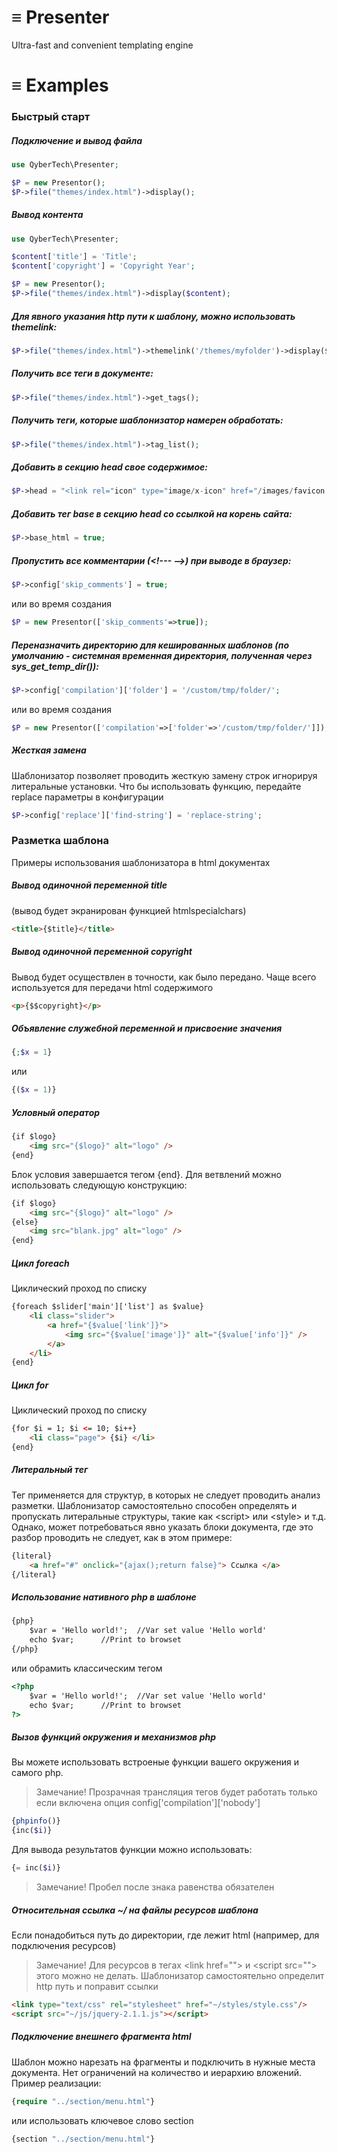 # ≡ Presenter
Ultra-fast and convenient templating engine



# ≡ Examples

### Быстрый старт


##### Подключение и вывод файла
```php
use QyberTech\Presenter;

$P = new Presentor();
$P->file("themes/index.html")->display();
```

##### Вывод контента
```php
use QyberTech\Presenter;

$content['title'] = 'Title';
$content['copyright'] = 'Copyright Year';

$P = new Presentor();
$P->file("themes/index.html")->display($content);
```

##### Для явного указания http пути к шаблону, можно использовать themelink:
```php
$P->file("themes/index.html")->themelink('/themes/myfolder')->display($content);
```

##### Получить все теги в документе:
```php
$P->file("themes/index.html")->get_tags();
```

##### Получить теги, которые шаблонизатор намерен обработать:
```php
$P->file("themes/index.html")->tag_list();
```

##### Добавить в секцию head свое содержимое:
```php
$P->head = "<link rel="icon" type="image/x-icon" href="/images/favicon.ico">";
```

##### Добавить тег base в секцию head со ссылкой на корень сайта:
```php
$P->base_html = true;
```

##### Пропустить все комментарии (\<!--- -->) при выводе в браузер:
```php
$P->config['skip_comments'] = true;
```
или во время создания
```php
$P = new Presentor(['skip_comments'=>true]);
```

##### Переназначить директорию для кешированных шаблонов (по умолчанию - системная временная директория, полученная через sys_get_temp_dir()):
```php
$P->config['compilation']['folder'] = '/custom/tmp/folder/';
```
или во время создания
```php
$P = new Presentor(['compilation'=>['folder'=>'/custom/tmp/folder/']]);
```

##### Жесткая замена
Шаблонизатор позволяет проводить жесткую замену строк игнорируя литеральные установки. Что бы использовать функцию, передайте replace параметры в конфигурации
```php
$P->config['replace']['find-string'] = 'replace-string';
```



### Разметка шаблона
Примеры использования шаблонизатора в html документах

##### Вывод одиночной переменной title
(вывод будет экранирован функцией htmlspecialchars)
```html
<title>{$title}</title>
```


##### Вывод одиночной переменной copyright
Вывод будет осуществлен в точности, как было передано. Чаще всего используется для передачи html содержимого
```html
<p>{$$copyright}</p>
```

##### Объявление служебной переменной и присвоение значения

```php
{;$x = 1}
```
или
```php
{($x = 1)}
```

##### Условный оператор
```html
{if $logo}
	<img src="{$logo}" alt="logo" />
{end}
```
Блок условия завершается тегом {end}. Для ветвлений можно использовать следующую конструкцию:

```html
{if $logo}
	<img src="{$logo}" alt="logo" />
{else}
	<img src="blank.jpg" alt="logo" />
{end}
```

##### Цикл foreach
Циклический проход по списку
```html
{foreach $slider['main']['list'] as $value}
	<li class="slider">
		<a href="{$value['link']}">
			<img src="{$value['image']}" alt="{$value['info']}" />
		</a>
	</li>
{end}
```

##### Цикл for
Циклический проход по списку
```html
{for $i = 1; $i <= 10; $i++}
	<li class="page"> {$i} </li>
{end}
```

##### Литеральный тег
Тег применяется для структур, в которых не следует проводить анализ разметки. Шаблонизатор самостоятельно способен определять и пропускать литеральные структуры, такие как \<script> или \<style> и т.д. Однако, может потребоваться явно указать блоки документа, где это разбор проводить не следует, как в этом примере:
```html
{literal}
	<a href="#" onclick="{ajax();return false}"> Ссылка </a>
{/literal}
```

##### Использование нативного php в шаблоне
```html
{php}
	$var = 'Hello world!';  //Var set value 'Hello world'
	echo $var;		//Print to browset
{/php}
```
или обрамить классическим тегом
```html
<?php
	$var = 'Hello world!';  //Var set value 'Hello world'
	echo $var;		//Print to browset
?>
```

##### Вызов функций окружения и механизмов php
Вы можете использовать встроеные функции вашего окружения и самого php.
> Замечание! Прозрачная трансляция тегов будет работать только если включена опция config['compilation']['nobody']
```php
{phpinfo()}
{inc($i)}
```
Для вывода результатов функции можно использовать:
```php
{= inc($i)}
```
> Замечание! Пробел после знака равенства обязателен


##### Относительная ссылка ~/ на файлы ресурсов шаблона
Если понадобиться путь до директории, где лежит html (например, для подключения ресурсов)
> Замечание! Для ресурсов в тегах \<link href=""> и \<script src=""> этого можно не делать. Шаблонизатор самостоятельно определит http путь и поправит ссылки
```html
<link type="text/css" rel="stylesheet" href="~/styles/style.css"/>
<script src="~/js/jquery-2.1.1.js"></script>
```

##### Подключение внешнего фрагмента html
Шаблон можно нарезать на фрагменты и подключить в нужные места документа. Нет ограничений на количество и иерархию вложений.
 Пример реализации:
```php
{require "../section/menu.html"}
```
или использовать ключевое слово section
```php
{section "../section/menu.html"}
```
